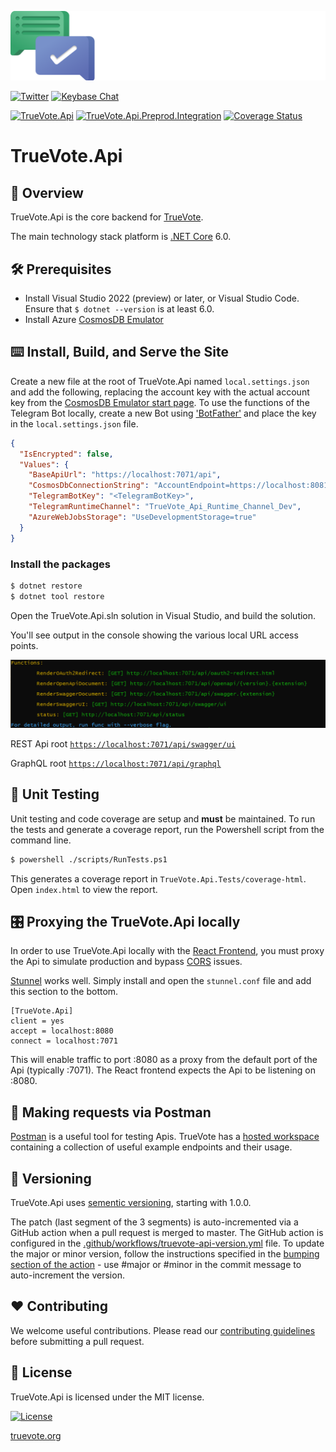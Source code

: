 [![Logo](static/TrueVote_Logo_Text_on_Black.png)](https://truevote.org)

[![Twitter](https://img.shields.io/twitter/follow/TrueVoteOrg?style=social)](https://twitter.com/TrueVoteOrg)
[![Keybase Chat](https://img.shields.io/badge/chat-on%20keybase-7793d8)](https://keybase.io/team/truevote)

[![TrueVote.Api](https://github.com/TrueVote/TrueVote.Api/actions/workflows/truevote-api-github.yml/badge.svg)](https://github.com/TrueVote/TrueVote.Api/actions/workflows/truevote-api-github.yml)
[![TrueVote.Api.Preprod.Integration](https://github.com/TrueVote/TrueVote.Api/actions/workflows/truevote-api-preprod-integration.yml/badge.svg)](https://github.com/TrueVote/TrueVote.Api/actions/workflows/truevote-api-preprod-integration.yml)
[![Coverage Status](https://coveralls.io/repos/github/TrueVote/TrueVote.Api/badge.svg?branch=master)](https://coveralls.io/github/TrueVote/TrueVote.Api?branch=master)

# TrueVote.Api

## 🌈 Overview

TrueVote.Api is the core backend for [TrueVote](https://truevote.org).

The main technology stack platform is [.NET Core](https://dotnet.microsoft.com/) 6.0.

## 🛠 Prerequisites

* Install Visual Studio 2022 (preview) or later, or Visual Studio Code. Ensure that `$ dotnet --version` is at least 6.0.
* Install Azure [CosmosDB Emulator](https://learn.microsoft.com/en-us/azure/cosmos-db/local-emulator-release-notes)

## ⌨️ Install, Build, and Serve the Site

Create a new file at the root of TrueVote.Api named `local.settings.json` and add the following, replacing the account key with the actual account key from the [CosmosDB Emulator start page](https://localhost:8081/_explorer/index.html). To use the functions of the Telegram Bot locally, create a new Bot using ['BotFather'](https://core.telegram.org/bots#3-how-do-i-create-a-bot) and place the key in the `local.settings.json` file.

```json
{
  "IsEncrypted": false,
  "Values": {
    "BaseApiUrl": "https://localhost:7071/api",
    "CosmosDbConnectionString": "AccountEndpoint=https://localhost:8081/;AccountKey=<AccountKeyFromCosmosDBEmulator>",
    "TelegramBotKey": "<TelegramBotKey>",
    "TelegramRuntimeChannel": "TrueVote_Api_Runtime_Channel_Dev",
    "AzureWebJobsStorage": "UseDevelopmentStorage=true"
  }
}
```

### Install the packages

```bash
$ dotnet restore
$ dotnet tool restore
```
Open the TrueVote.Api.sln solution in Visual Studio, and build the solution.

You'll see output in the console showing the various local URL access points.

![](static/console-output.png)

REST Api root [`https://localhost:7071/api/swagger/ui`](https://localhost:7071/api/swagger/ui)

GraphQL root [`https://localhost:7071/api/graphql`](https://localhost:7071/api/graphql)

## 🧪 Unit Testing

Unit testing and code coverage are setup and **must** be maintained. To run the tests and generate a coverage report, run the Powershell script from the command line.

```bash
$ powershell ./scripts/RunTests.ps1
```

This generates a coverage report in `TrueVote.Api.Tests/coverage-html`. Open `index.html` to view the report.

## 🎛️ Proxying the TrueVote.Api locally

In order to use TrueVote.Api locally with the [React Frontend](https://github.com/TrueVote/TrueVote.App), you must proxy the Api to simulate production and bypass [CORS](https://en.wikipedia.org/wiki/Cross-origin_resource_sharing) issues.

[Stunnel](https://www.stunnel.org/) works well. Simply install and open the `stunnel.conf` file and add this section to the bottom.

```
[TrueVote.Api]
client = yes
accept = localhost:8080
connect = localhost:7071
```

This will enable traffic to port :8080 as a proxy from the default port of the Api (typically :7071). The React frontend expects the Api to be listening on :8080.

## 📮 Making requests via Postman

[Postman](https://www.postman.com/) is a useful tool for testing Apis. TrueVote has a [hosted workspace](https://www.postman.com/truevote/workspace/truevote-api) containing a collection of useful example endpoints and their usage.

## 🎁 Versioning

TrueVote.Api uses [sementic versioning](https://semver.org/), starting with 1.0.0.

The patch (last segment of the 3 segments) is auto-incremented via a GitHub action when a pull request is merged to master. The GitHub action is configured in the [.github/workflows/truevote-api-version.yml](.github/workflows/truevote-api-version.yml) file. To update the major or minor version, follow the instructions specified in the [bumping section of the action](https://github.com/anothrNick/github-tag-action#bumping) - use #major or #minor in the commit message to auto-increment the version.

## ❤️ Contributing

We welcome useful contributions. Please read our [contributing guidelines](CONTRIBUTING.md) before submitting a pull request.

## 📜 License

TrueVote.Api is licensed under the MIT license.

[![License](https://img.shields.io/github/license/TrueVote/TrueVote.Api)]((https://github.com/TrueVote/TrueVote.Api/master/LICENSE))

[truevote.org](https://truevote.org)
<!---
Icons used from: https://emojipedia.org/
--->